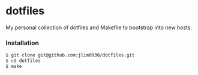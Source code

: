 # dotfiles

My personal collection of dotfiles and Makefile to bootstrap into new hosts.

### Installation

```sh
$ git clone git@github.com:jlim0930/dotfiles.git
$ cd dotfiles
$ make
```
